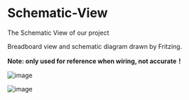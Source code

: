 # Schematic-View
The Schematic View of our project

Breadboard view and schematic diagram drawn by Fritzing.

**Note: only used for reference when wiring, not accurate！**

![image](https://user-images.githubusercontent.com/49462534/115159933-9b397900-a08d-11eb-8785-5f2150fce9a5.png)


![image](https://user-images.githubusercontent.com/49462534/115159918-852bb880-a08d-11eb-8488-e7e184aebaec.png)

